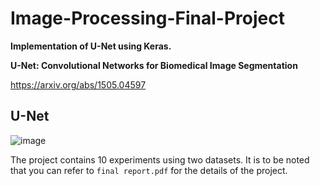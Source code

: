 # Image-Processing-Final-Project

**Implementation of U-Net using Keras.**

**U-Net: Convolutional Networks for Biomedical Image Segmentation**

https://arxiv.org/abs/1505.04597

## U-Net

![image](https://user-images.githubusercontent.com/65659857/118352083-5a117900-b514-11eb-9de0-09075f89feb6.png)

The project contains 10 experiments using two datasets. It is to be noted that you can refer to `final report.pdf` for the details of the project.
